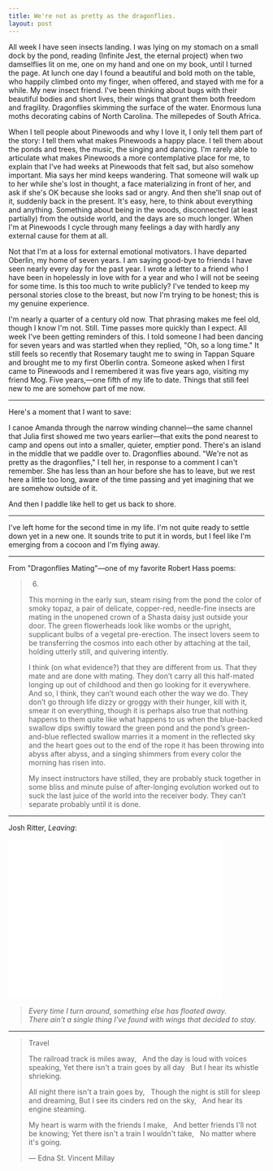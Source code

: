 ```yaml
---
title: We're not as pretty as the dragonflies.
layout: post
---
```


All week I have seen insects landing. I was lying on my stomach on a small dock by the pond, reading (Infinite Jest, the eternal project) when two damselflies lit on me, one on my hand and one on my book, until I turned the page. At lunch one day I found a beautiful and bold moth on the table, who happily climbed onto my finger, when offered, and stayed with me for a while. My new insect friend. I've been thinking about bugs with their beautiful bodies and short lives, their wings that grant them both freedom and fragility. Dragonflies skimming the surface of the water. Enormous luna moths decorating cabins of North Carolina. The millepedes of South Africa.

When I tell people about Pinewoods and why I love it, I only tell them part of the story: I tell them what makes Pinewoods a happy place. I tell them about the ponds and trees, the music, the singing and dancing. I'm rarely able to articulate what makes Pinewoods a more contemplative place for me, to explain that I've had weeks at Pinewoods that felt sad, but also somehow important. Mia says her mind keeps wandering. That someone will walk up to her while she's lost in thought, a face materializing in front of her, and ask if she's OK because she looks sad or angry. And then she'll snap out of it, suddenly back in the present. It's easy, here, to think about everything and anything. Something about being in the woods, disconnected (at least partially) from the outside world, and the days are so much longer. When I'm at Pinewoods I cycle through many feelings a day with hardly any external cause for them at all. 

Not that I'm at a loss for external emotional motivators. I have departed Oberlin, my home of seven years. I am saying good-bye to friends I have seen nearly every day for the past year. I wrote a letter to a friend who I have been in hopelessly in love with for a year and who I will not be seeing for some time. Is this too much to write publicly? I've tended to keep my personal stories close to the breast, but now I'm trying to be honest; this is my genuine experience.

I'm nearly a quarter of a century old now. That phrasing makes me feel old, though I know I'm not. Still. Time passes more quickly than I expect. All week I've been getting reminders of this. I told someone I had been dancing for seven years and was startled when they replied, "Oh, so a long time." It still feels so recently that Rosemary taught me to swing in Tappan Square and brought me to my first Oberlin contra. Someone asked when I first came to Pinewoods and I remembered it was five years ago, visiting my friend Mog. Five years,—one fifth of my life to date. Things that still feel new to me are somehow part of me now.

* * *

Here's a moment that I want to save:

I canoe Amanda through the narrow winding channel—the same channel that Julia first showed me two years earlier—that exits the pond nearest to camp and opens out into a smaller, quieter, emptier pond. There's an island in the middle that we paddle over to. Dragonflies abound. "We're not as pretty as the dragonflies," I tell her, in response to a comment I can't remember. She has less than an hour before she has to leave, but we rest here a little too long, aware of the time passing and yet imagining that we are somehow outside of it.

And then I paddle like hell to get us back to shore.

* * *

I've left home for the second time in my life. I'm not quite ready to settle down yet in a new one. It sounds trite to put it in words, but I feel like I'm emerging from a cocoon and I'm flying away.

* * *

From "Dragonflies Mating"—one of my favorite Robert Hass poems:

> 6.
> 
> This morning in the early sun,
> steam rising from the pond the color of smoky topaz,
> a pair of delicate, copper-red, needle-fine insects
> are mating in the unopened crown of a Shasta daisy
> just outside your door. The green flowerheads look like wombs
> or the upright, supplicant bulbs of a vegetal pre-erection.
> The insect lovers seem to be transferring the cosmos into each other
> by attaching at the tail, holding utterly still, and quivering intently.
> 
> I think (on what evidence?) that they are different from us.
> That they mate and are done with mating.
> They don’t carry all this half-mated longing up out of childhood
> and then go looking for it everywhere.
> And so, I think, they can’t wound each other the way we do.
> They don’t go through life dizzy or groggy with their hunger,
> kill with it, smear it on everything, though it is perhaps also true
> that nothing happens to them quite like what happens to us
> when the blue-backed swallow dips swiftly toward the green pond
> and the pond’s green-and-blue reflected swallow marries it a moment
> in the reflected sky and the heart goes out to the end of the rope
> it has been throwing into abyss after abyss, and a singing shimmers
> from every color the morning has risen into.
> 
> My insect instructors have stilled, they are probably stuck together
> in some bliss and minute pulse of after-longing
> evolution worked out to suck the last juice of the world
> into the receiver body. They can’t separate probably
> until it is done.

* * *

Josh Ritter, *Leaving*:

<iframe width="420" height="315" src="//www.youtube.com/embed/jz15FNoiEvs" frameborder="0" allowfullscreen></iframe>

> *Every time I turn around, something else has floated away.  
> There ain't a single thing I've found with wings that decided to stay.*

* * *

> Travel
> 
> The railroad track is miles away,
> &nbsp;&nbsp;And the day is loud with voices speaking,
> Yet there isn't a train goes by all day
> &nbsp;&nbsp;But I hear its whistle shrieking.
> 
> All night there isn't a train goes by,
> &nbsp;&nbsp;Though the night is still for sleep and dreaming,
> But I see its cinders red on the sky,
> &nbsp;&nbsp;And hear its engine steaming.
> 
> My heart is warm with the friends I make,
> &nbsp;&nbsp;And better friends I'll not be knowing;
> Yet there isn't a train I wouldn't take,
> &nbsp;&nbsp;No matter where it's going.
> 
> — Edna St. Vincent Millay